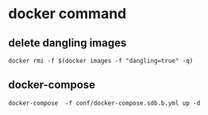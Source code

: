 # docker command

## delete dangling images

    docker rmi -f $(docker images -f "dangling=true" -q)

## docker-compose

    docker-compose  -f conf/docker-compose.sdb.b.yml up -d